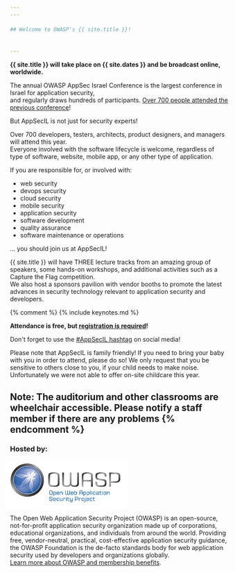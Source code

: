```yaml
---
---

## Welcome to OWASP's {{ site.title }}! 


---
```


**{{ site.title }} will take place on {{ site.dates }} and be broadcast online, worldwide.**

The annual OWASP AppSec Israel Conference is the largest conference in Israel for application security,  
and regularly draws hundreds of participants. [Over 700 people attended the previous conference](https://2018.appsecil.org)! 

But AppSecIL is not just for security experts!

Over 700 developers, testers, architects, product designers, and managers will attend this year.  
Everyone involved with the software lifecycle is welcome, regardless of type of software, website, mobile app, or any other type of application.

If you are responsible for, or involved with:
  - web security
  - devops security
  - cloud security
  - mobile security
  - application security
  - software development
  - quality assurance
  - software maintenance or operations  

  ... you should join us at AppSecIL!

{{ site.title }} will have THREE lecture tracks from an amazing group of speakers, some hands-on workshops, and additional activities such as a Capture the Flag competition.   
We also host a sponsors pavilion with vendor booths to promote the latest advances in security technology relevant to application security and developers.   

{% comment %}
{% include keynotes.md %}

**Attendance is free, but [registration is required](Register)!**

Don't forget to use the [#AppSecIL hashtag](https://twitter.com/hashtag/AppSecIL) on social media!     

Please note that AppSecIL is family friendly! If you need to bring your baby with you in order to attend, please do so! We only request that you be sensitive to others close to you, if your child needs to make noise.    
Unfortunately we were not able to offer on-site childcare this year.   

Note: The auditorium and other classrooms are wheelchair accessible. Please notify a staff member if there are any problems
{% endcomment %}
---

### Hosted by:  

<a href="https://owasp.org">
  <img src="assets/img/owasp_logo.jpg" style="width:20em; margin-left:-0.75em;">
</a>   

The Open Web Application Security Project (OWASP) is an open-source, not-for-profit application security organization made up of corporations, educational organizations, and individuals from around the world. 
Providing free, vendor-neutral, practical, cost-effective application security guidance, the OWASP Foundation is the de-facto standards body for web application security used by developers and organizations globally.   
[Learn more about OWASP and membership benefits](https://www.owasp.org/index.php/Membership).  
